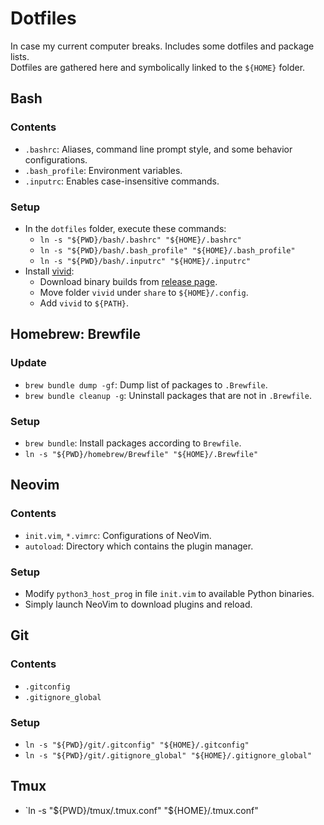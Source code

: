 # Dotfiles
In case my current computer breaks. Includes some dotfiles and package lists.  
Dotfiles are gathered here and symbolically linked to the `${HOME}` folder.

## Bash

### Contents
- `.bashrc`: Aliases, command line prompt style, and some behavior configurations.
- `.bash_profile`: Environment variables.
- `.inputrc`: Enables case-insensitive commands.

### Setup
- In the `dotfiles` folder, execute these commands:
  - `ln -s "${PWD}/bash/.bashrc" "${HOME}/.bashrc"`
  - `ln -s "${PWD}/bash/.bash_profile" "${HOME}/.bash_profile"`
  - `ln -s "${PWD}/bash/.inputrc" "${HOME}/.inputrc"`
- Install [vivid](https://github.com/sharkdp/vivid):
  - Download binary builds from [release page](https://github.com/sharkdp/vivid/releases).
  - Move folder `vivid` under `share` to `${HOME}/.config`.
  - Add `vivid` to `${PATH}`.

## Homebrew: Brewfile

### Update
- `brew bundle dump -gf`: Dump list of packages to `.Brewfile`.
- `brew bundle cleanup -g`: Uninstall packages that are not in `.Brewfile`.

### Setup
- `brew bundle`: Install packages according to `Brewfile`.
- `ln -s "${PWD}/homebrew/Brewfile" "${HOME}/.Brewfile"`

## Neovim

### Contents
- `init.vim`, `*.vimrc`: Configurations of NeoVim.
- `autoload`: Directory which contains the plugin manager.

### Setup
- Modify `python3_host_prog` in file `init.vim` to available Python binaries.
- Simply launch NeoVim to download plugins and reload.

## Git

### Contents
- `.gitconfig`
- `.gitignore_global`

### Setup
- `ln -s "${PWD}/git/.gitconfig" "${HOME}/.gitconfig"`
- `ln -s "${PWD}/git/.gitignore_global" "${HOME}/.gitignore_global"`

## Tmux
- `ln -s "${PWD}/tmux/.tmux.conf" "${HOME}/.tmux.conf"
